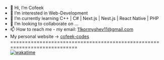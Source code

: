 - 👋 Hi, I’m Cofeek
- 👀 I’m interested in Web-Development
- 🌱 I’m currently learning  C++ | C# | Next.js | Nest.js | React Native | PHP
- 💞️ I’m looking to collaborate on ...
- 📫 How to reach me - my email: 11kormyshev11@gmail.com
- My personal website -> [cofeek-codes](https://cofeek-codes.online/)\
==========================================================================\
[![wakatime](https://wakatime.com/badge/user/ecf8c1c7-20f8-4ccf-b81e-eaddf3db3206.svg)](https://wakatime.com/@ecf8c1c7-20f8-4ccf-b81e-eaddf3db3206)


